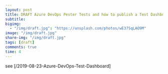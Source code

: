 ```yaml
---
layout: post
title: DRAFT Azure DevOps Pester Tests and how to publish a Test Dashboard
subtitle:
bigimg:
  - "/img/draft.jpg": "https://unsplash.com/photos/wE37SqLAO9M"
image: "/img/draft.jpg"
share-img: "/img/draft.jpg"
tags: [draft]
comments: true
time: 4
---
```


see [/2019-08-23-Azure-DevOps-Test-Dashboard]
